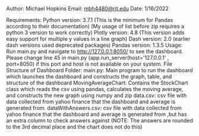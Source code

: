 Author: Michael Hopkins
Email: mbh4480@rit.edu
Date: 1/16/2022

Requirements:
    Python version: 3.7.1 (This is the minimum for Pandas according to their documentation)
                          (My usage of list before zip requires a python 3 version to work correctly)
    Plotly version: 4.8 (This version adds easy support for multiple y values in a line graph)
    Dash version: 2.0 (earlier dash versions used deprecated packages)
    Pandas version: 1.3.5
Usage: Run main.py and navigate to http://127.0.0.1:8050/ to see the dashboard.
       Please change line 45 in main.py (app.run_server(host='127.0.0.1' , port=8050) if this port and host is not
                          available on your system.
File Structure of Dashboard Folder:
    main.py: Main program to run the dashboard which launches the dashboard and constructs the graph, table, 
                          and structure of the dashboard
    MovingAverageChart: Contains the StockChart class which reads the csv using pandas, calculates the moving average, 
                          and constructs the new graph using numpy and zip
    data.csv: csv file with data collected from yahoo finance that the dashboard and average is generated from.
    dataWithAnswers.csv: csv file with data collected from yahoo finance that the dashboard and average is generated from
                          ,but has an extra column to check answers against (NOTE: The answers are 
                          rounded to the 3rd decimal place and the chart does not do this)
